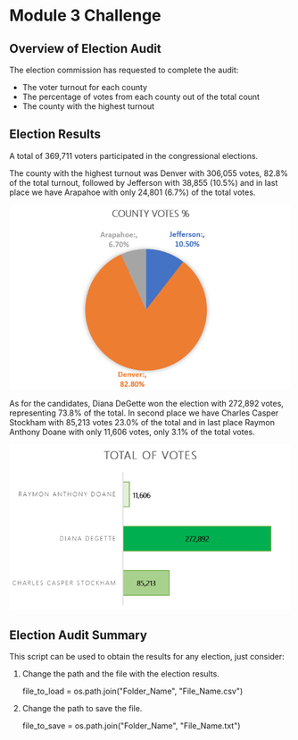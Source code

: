 # Module 3 Challenge

## Overview of Election Audit

The election commission has requested to complete the audit:

- The voter turnout for each county
- The percentage of votes from each county out of the total count
- The county with the highest turnout

## Election Results

A total of 369,711 voters participated in the congressional elections.

The county with the highest turnout was Denver with 306,055 votes, 82.8% of the total turnout, followed by Jefferson with 38,855 (10.5%) and in last place we have Arapahoe with only 24,801 (6.7%) of the total votes.

![img](https://github.com/CarmenU18/Module-3-Challenge/blob/main/Resources/County%20Votes%25.PNG)

As for the candidates, Diana DeGette won the election with 272,892 votes, representing 73.8% of the total. In second place we have Charles Casper Stockham with 85,213 votes 23.0% of the total and in last place Raymon Anthony Doane with only 11,606 votes, only 3.1% of the total votes.

![img](https://github.com/CarmenU18/Module-3-Challenge/blob/main/Resources/Total%20of%20Votes.PNG)

## Election Audit Summary

This script can be used to obtain the results for any election, just consider:

1. Change the path and the file with the election results.

    file_to_load = os.path.join("Folder_Name", "File_Name.csv")

2. Change the path to save the file.

    file_to_save = os.path.join("Folder_Name", "File_Name.txt")

